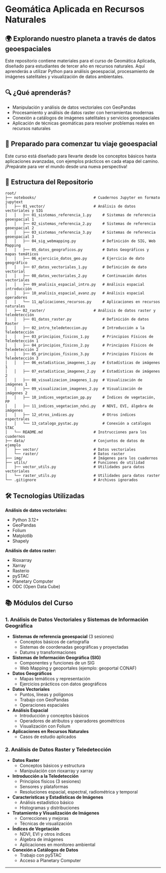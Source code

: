# Geomática Aplicada en Recursos Naturales

## 🌍 Explorando nuestro planeta a través de datos geoespaciales

Este repositorio contiene materiales para el curso de Geomática Aplicada, diseñado para estudiantes de tercer año en recursos naturales. Aquí aprenderás a utilizar Python para análisis geoespacial, procesamiento de imágenes satelitales y visualización de datos ambientales.

## 🔍 ¿Qué aprenderás?

* Manipulación y análisis de datos vectoriales con GeoPandas
* Procesamiento y análisis de datos raster con herramientas modernas
* Conexión a catálogos de imágenes satelitales y servicios geoespaciales
* Aplicación de técnicas geomáticas para resolver problemas reales en recursos naturales

## 🚀 Preparado para comenzar tu viaje geoespacial

Este curso está diseñado para llevarte desde los conceptos básicos hasta aplicaciones avanzadas, con ejemplos prácticos en cada etapa del camino. ¡Prepárate para ver el mundo desde una nueva perspectiva!

## 📁 Estructura del Repositorio

```
root/
├── notebooks/                          # Cuadernos Jupyter en formato jupytext
│   ├── 01_vector/                      # Análisis de datos vectoriales y SIG
│   │   ├── 01_sistemas_referencia_1.py     # Sistemas de referencia geoespacial 1
│   │   ├── 02_sistemas_referencia_2.py     # Sistemas de referencia geoespacial 2
│   │   ├── 03_sistemas_referencia_3.py     # Sistemas de referencia geoespacial 3
│   │   ├── 04_sig_webmapping.py            # Definición de SIG, Web Mapping
│   │   ├── 05_datos_geograficos.py         # Datos Geográficos y mapas temáticos
│   │   ├── 06_ejercicio_datos_geo.py       # Ejercicio de dato geográfico
│   │   ├── 07_datos_vectoriales_1.py       # Definición de dato vectorial
│   │   ├── 08_datos_vectoriales_2.py       # Continuación datos vectoriales
│   │   ├── 09_analisis_espacial_intro.py   # Análisis espacial introducción
│   │   ├── 10_analisis_espacial_avanz.py   # Análisis espacial operadores
│   │   └── 11_aplicaciones_recursos.py     # Aplicaciones en recursos naturales
│   ├── 02_raster/                      # Análisis de datos raster y teledetección
│   │   ├── 01_datos_raster.py              # Definición de datos Raster
│   │   ├── 02_intro_teledeteccion.py       # Introducción a la Teledetección
│   │   ├── 03_principios_fisicos_1.py      # Principios Físicos de Teledetección 1
│   │   ├── 04_principios_fisicos_2.py      # Principios Físicos de Teledetección 2
│   │   ├── 05_principios_fisicos_3.py      # Principios Físicos de Teledetección 3
│   │   ├── 06_estadisticas_imagenes_1.py   # Estadísticas de imágenes 1
│   │   ├── 07_estadisticas_imagenes_2.py   # Estadísticas de imágenes 2
│   │   ├── 08_visualizacion_imagenes_1.py  # Visualización de imágenes 1
│   │   ├── 09_visualizacion_imagenes_2.py  # Visualización de imágenes 2
│   │   ├── 10_indices_vegetacion_pp.py     # Índices de vegetación, PP
│   │   ├── 11_indices_vegetacion_ndvi.py   # NDVI, EVI, álgebra de imágenes
│   │   ├── 12_otros_indices.py             # Otros índices espectrales
│   │   └── 13_catalogo_pystac.py           # Conexión a catálogos STAC
│   └── README.md                       # Instrucciones para los cuadernos
├── data/                               # Conjuntos de datos de ejemplo
│   ├── vector/                         # Datos vectoriales
│   └── raster/                         # Datos raster
├── img/                                # Imágenes para los cuadernos
├── utils/                              # Funciones de utilidad
│   ├── vector_utils.py                 # Utilidades para datos vectoriales
│   └── raster_utils.py                 # Utilidades para datos raster
└── .gitignore                          # Archivos ignorados
```

## 🛠️ Tecnologías Utilizadas

**Análisis de datos vectoriales:**
- Python 3.12+
- GeoPandas
- Folium
- Matplotlib
- Shapely

**Análisis de datos raster:**
- Rioxarray
- Xarray
- Rasterio
- pySTAC
- Planetary Computer
- ODC (Open Data Cube)

## 📚 Módulos del Curso

### 1. Análisis de Datos Vectoriales y Sistemas de Información Geográfica
- **Sistemas de referencia geoespacial** (3 sesiones)
  - Conceptos básicos de cartografía
  - Sistemas de coordenadas geográficas y proyectadas
  - Datums y transformaciones
- **Sistemas de Información Geográfica (SIG)**
  - Componentes y funciones de un SIG
  - Web Mapping y geoportales (ejemplo: geoportal CONAF)
- **Datos Geográficos**
  - Mapas temáticos y representación
  - Ejercicios prácticos con datos geográficos
- **Datos Vectoriales**
  - Puntos, líneas y polígonos
  - Trabajo con GeoPandas
  - Operaciones espaciales
- **Análisis Espacial**
  - Introducción y conceptos básicos
  - Operadores de atributos y operadores geométricos
  - Visualización con Folium
- **Aplicaciones en Recursos Naturales**
  - Casos de estudio aplicados

### 2. Análisis de Datos Raster y Teledetección
- **Datos Raster**
  - Conceptos básicos y estructura
  - Manipulación con rioxarray y xarray
- **Introducción a la Teledetección**
  - Principios físicos (3 sesiones)
  - Sensores y plataformas
  - Resoluciones espacial, espectral, radiométrica y temporal
- **Características y Estadísticas de Imágenes**
  - Análisis estadístico básico
  - Histogramas y distribuciones
- **Tratamiento y Visualización de Imágenes**
  - Correcciones y mejoras
  - Técnicas de visualización
- **Índices de Vegetación**
  - NDVI, EVI y otros índices
  - Álgebra de imágenes
  - Aplicaciones en monitoreo ambiental
- **Conexión a Catálogos de Datos**
  - Trabajo con pySTAC
  - Acceso a Planetary Computer

---